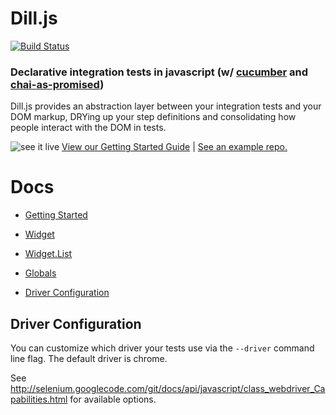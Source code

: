 # Dill.js
[![Build Status](https://travis-ci.org/mojotech/dill.js.svg?branch=master)](https://travis-ci.org/mojotech/dill.js)

### Declarative integration tests in javascript (w/ [cucumber](https://github.com/cucumber/cucumber-js) and [chai-as-promised](https://github.com/domenic/chai-as-promised/))
Dill.js provides an abstraction layer between your integration tests and your DOM markup, DRYing up your step definitions and consolidating how people interact with the DOM in tests.

![see it live](http://i.imgur.com/kTjwloS.gif)
[View our Getting Started Guide](docs/getting_started.md) |
[See an example repo.](https://github.com/samccone/dill.js-getting-started)

# Docs
* [Getting Started](docs/getting_started.md)

* [Widget](docs/widget.md)
* [Widget.List](docs/list.md)

* [Globals](docs/globals.md)
* [Driver Configuration](#driver-configuration)


## Driver Configuration
You can customize which driver your tests use via the `--driver` command line flag. The default driver is chrome.

See http://selenium.googlecode.com/git/docs/api/javascript/class_webdriver_Capabilities.html for available options.

